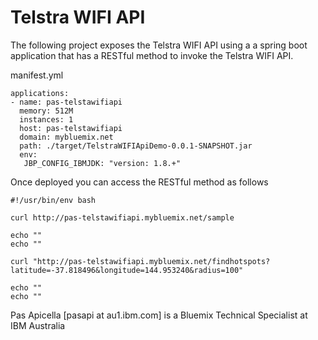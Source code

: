 <h1> Telstra WIFI API </h1>

The following project exposes the Telstra WIFI API using a a spring boot application that has a RESTful method to invoke 
the Telstra WIFI API.

manifest.yml

```
applications:
- name: pas-telstawifiapi
  memory: 512M
  instances: 1
  host: pas-telstawifiapi
  domain: mybluemix.net
  path: ./target/TelstraWIFIApiDemo-0.0.1-SNAPSHOT.jar
  env:
   JBP_CONFIG_IBMJDK: "version: 1.8.+"
 ```

Once deployed you can access the RESTful method as follows

```
#!/usr/bin/env bash

curl http://pas-telstawifiapi.mybluemix.net/sample

echo ""
echo ""

curl "http://pas-telstawifiapi.mybluemix.net/findhotspots?latitude=-37.818496&longitude=144.953240&radius=100"

echo ""
echo ""
```

Pas Apicella [pasapi at au1.ibm.com] is a Bluemix Technical Specialist at IBM Australia